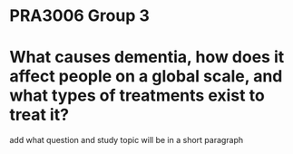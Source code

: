 # PRA3006 Group 3
# What causes dementia, how does it affect people on a global scale, and what types of treatments exist to treat it?

add what question and study topic will be in a short paragraph
